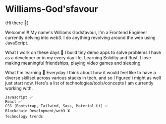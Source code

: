 # Williams-God'sfavour

(Hi there 👋)

Welcome!!!! My name's Williams Godsfavour, I'm a Frontend Engineer currently delving into web3. I do anything revolving around the web using JavaScript.

What I work on these days 💼
 I build tiny demo apps to solve problems I have as a developer or in my every day life.  Learning Solidity and Rust. I love making meaningful friendships, playing video games and sleeping

What I'm learning 📖
Everyday I think about how it would feel like to have a diverse skillset across various stacks in tech, and so I figured i might as well just start now, Here's a list of technologies/tools/concepts I am currently working with.

```
Javascript ✅
React ✅
CSS (Bootstrap, Tailwind, Sass, Material Ui) ✅
Blockchain Development/web3 ⏳
Technology trends
```
